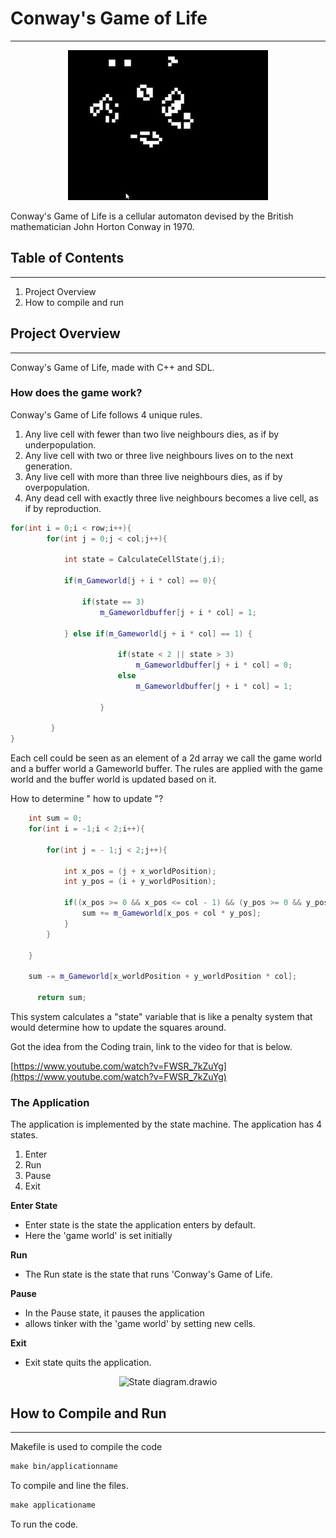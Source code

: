 # Conway's Game of Life

---

<p align="center">
  <img src="Conways_Game_of_Life_SparkVideo.gif" alt="Conways_Game_of_Life_SparkVideo" />
</p>

Conway's Game of Life is a cellular automaton devised by the British mathematician John Horton Conway in 1970.

## Table of Contents

---

1. Project Overview
2. How to compile and run

## Project Overview

---

Conway's Game of Life, made with C++ and SDL. 

### How does the game work?

Conway's Game of Life follows 4 unique rules.

1. Any live cell with fewer than two live neighbours dies, as if by underpopulation.
2. Any live cell with two or three live neighbours lives on to the next generation.
3. Any live cell with more than three live neighbours dies, as if by overpopulation.
4. Any dead cell with exactly three live neighbours becomes a live cell, as if by reproduction.

```cpp
for(int i = 0;i < row;i++){
        for(int j = 0;j < col;j++){
            
            int state = CalculateCellState(j,i);

            if(m_Gameworld[j + i * col] == 0){

                if(state == 3) 
                    m_Gameworldbuffer[j + i * col] = 1;

            } else if(m_Gameworld[j + i * col] == 1) {

                        if(state < 2 || state > 3)
                            m_Gameworldbuffer[j + i * col] = 0;
                        else 
                            m_Gameworldbuffer[j + i * col] = 1;
            
                    }
           
         }
}
```

Each cell could be seen as an element of a 2d array we call the game world and a buffer world a Gameworld buffer. The rules are applied with the game world and the buffer world is updated based on it. 

How to determine " how to update "? 

```cpp
	int sum = 0;
    for(int i = -1;i < 2;i++){

        for(int j = - 1;j < 2;j++){

            int x_pos = (j + x_worldPosition);
            int y_pos = (i + y_worldPosition);

            if((x_pos >= 0 && x_pos <= col - 1) && (y_pos >= 0 && y_pos <= row - 1) ){
                sum += m_Gameworld[x_pos + col * y_pos];
            }
        }

    }
        
    sum -= m_Gameworld[x_worldPosition + y_worldPosition * col];

	  return sum;
```

This system calculates a "state" variable that is like a penalty system that would determine how to update the squares around. 

Got the idea from the Coding train, link to the video for that is below.

[https://www.youtube.com/watch?v=FWSR_7kZuYg](https://www.youtube.com/watch?v=FWSR_7kZuYg)



### The Application

The application is implemented by the state machine. The application has 4 states.

1. Enter 
2. Run
3. Pause
4. Exit

**Enter State** 

- Enter state is the state the application enters by default.
- Here the 'game world' is set initially

**Run**

- The Run state is the state that runs 'Conway's Game of Life.

**Pause**

- In the Pause state, it pauses the application
- allows tinker with the 'game world' by setting new cells.

**Exit**

- Exit state quits the application.

<p align="center">
  <img src="State diagram.drawio.png" alt="State diagram.drawio" />
</p>

## How to Compile and Run

---

Makefile is used to compile the code 

```makefile
make bin/applicationname
```

To compile and line the files.

```makefile
make applicationame
```

To run the code.

